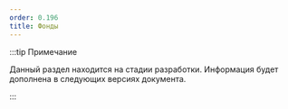 ```yaml
---
order: 0.196
title: Фонды
---
```


:::tip Примечание

Данный раздел находится на стадии разработки. Информация будет дополнена в следующих версиях документа.

:::


